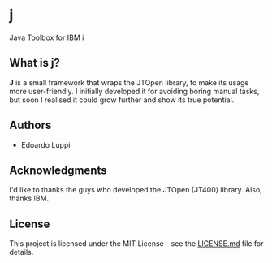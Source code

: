 # j
Java Toolbox for IBM i

## What is j?
**J** is a small framework that wraps the JTOpen library, to make its usage more user-friendly.
I initially developed it for avoiding boring manual tasks, but soon I realised it could grow further and show its true potential.

## Authors
* Edoardo Luppi

## Acknowledgments
I'd like to thanks the guys who developed the JTOpen (JT400) library.
Also, thanks IBM.

## License
This project is licensed under the MIT License - see the [LICENSE.md](LICENSE.md) file for details.

